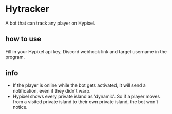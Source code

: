 # Hytracker
A bot that can track any player on Hypixel.
## how to use
Fill in your Hypixel api key, Discord webhook link and target username in the program.
## info
* If the player is online while the bot gets activated, It will send a notification, even if they didn't warp.
* Hypixel shows every private island as 'dynamic'. So if a player moves from a visited private island to their own private island, the bot won't notice.
